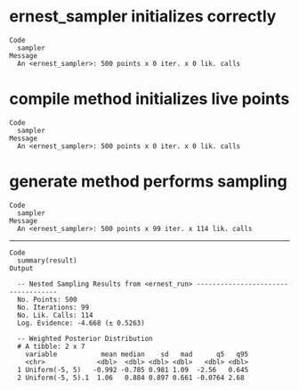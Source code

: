 # ernest_sampler initializes correctly

    Code
      sampler
    Message
      An <ernest_sampler>: 500 points x 0 iter. x 0 lik. calls

# compile method initializes live points

    Code
      sampler
    Message
      An <ernest_sampler>: 500 points x 0 iter. x 0 lik. calls

# generate method performs sampling

    Code
      sampler
    Message
      An <ernest_sampler>: 500 points x 99 iter. x 114 lik. calls

---

    Code
      summary(result)
    Output
      
      -- Nested Sampling Results from <ernest_run> -----------------------------------
      No. Points: 500
      No. Iterations: 99
      No. Lik. Calls: 114
      Log. Evidence: -4.668 (± 0.5263)
      
      -- Weighted Posterior Distribution 
      # A tibble: 2 x 7
        variable           mean median    sd   mad      q5   q95
        <chr>             <dbl>  <dbl> <dbl> <dbl>   <dbl> <dbl>
      1 Uniform(-5, 5)   -0.992 -0.785 0.981 1.09  -2.56   0.645
      2 Uniform(-5, 5).1  1.06   0.884 0.897 0.661 -0.0764 2.68 


